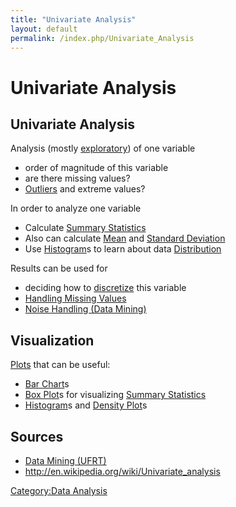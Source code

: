 ```yaml
---
title: "Univariate Analysis"
layout: default
permalink: /index.php/Univariate_Analysis
---
```


# Univariate Analysis

## Univariate Analysis
Analysis (mostly [exploratory](Exploratory_Data_Analysis)) of one variable
- order of magnitude of this variable
- are there missing values?
- [Outliers](Outliers) and extreme values?


In order to analyze one variable 
- Calculate [Summary Statistics](Summary_Statistics)
- Also can calculate [Mean](Mean) and [Standard Deviation](Standard_Deviation)
- Use [Histogram](Histogram)s to learn about data [Distribution](Distribution)


Results can be used for
- deciding how to [discretize](Data_Discretization) this variable 
- [Handling Missing Values](Handling_Missing_Values)
- [Noise Handling (Data Mining)](Noise_Handling_(Data_Mining))


## Visualization
[Plots](Plots) that can be useful:
- [Bar Chart](Bar_Chart)s
- [Box Plot](Box_Plot)s for visualizing [Summary Statistics](Summary_Statistics)
- [Histogram](Histogram)s and [Density Plot](Density_Plot)s


## Sources
- [Data Mining (UFRT)](Data_Mining_(UFRT))
- http://en.wikipedia.org/wiki/Univariate_analysis

[Category:Data Analysis](Category_Data_Analysis)